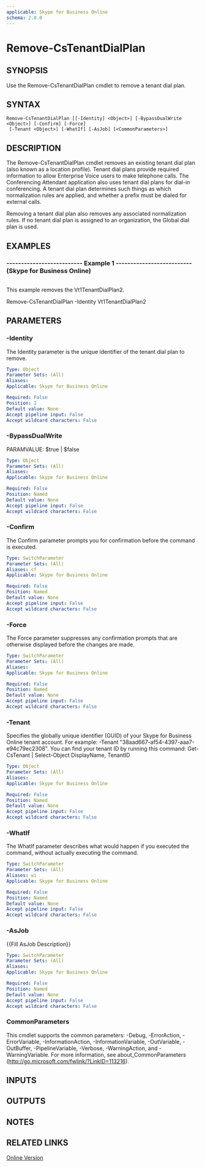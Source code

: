 ```yaml
---
applicable: Skype for Business Online
schema: 2.0.0
---
```


# Remove-CsTenantDialPlan

## SYNOPSIS
Use the Remove-CsTenantDialPlan cmdlet to remove a tenant dial plan.

## SYNTAX

```
Remove-CsTenantDialPlan [[-Identity] <Object>] [-BypassDualWrite <Object>] [-Confirm] [-Force]
 [-Tenant <Object>] [-WhatIf] [-AsJob] [<CommonParameters>]
```

## DESCRIPTION
The Remove-CsTenantDialPlan cmdlet removes an existing tenant dial plan (also known as a location profile).
Tenant dial plans provide required information to allow Enterprise Voice users to make telephone calls.
The Conferencing Attendant application also uses tenant dial plans for dial-in conferencing.
A tenant dial plan determines such things as which normalization rules are applied, and whether a prefix must be dialed for external calls.

Removing a tenant dial plan also removes any associated normalization rules.
If no tenant dial plan is assigned to an organization, the Global dial plan is used.

## EXAMPLES

### -------------------------- Example 1 -------------------------- (Skype for Business Online)
```

```

This example removes the Vt1TenantDialPlan2.

Remove-CsTenantDialPlan -Identity Vt1TenantDialPlan2

## PARAMETERS

### -Identity
The Identity parameter is the unique identifier of the tenant dial plan to remove.

```yaml
Type: Object
Parameter Sets: (All)
Aliases: 
Applicable: Skype for Business Online

Required: False
Position: 2
Default value: None
Accept pipeline input: False
Accept wildcard characters: False
```

### -BypassDualWrite
PARAMVALUE: $true | $false

```yaml
Type: Object
Parameter Sets: (All)
Aliases: 
Applicable: Skype for Business Online

Required: False
Position: Named
Default value: None
Accept pipeline input: False
Accept wildcard characters: False
```

### -Confirm
The Confirm parameter prompts you for confirmation before the command is executed.

```yaml
Type: SwitchParameter
Parameter Sets: (All)
Aliases: cf
Applicable: Skype for Business Online

Required: False
Position: Named
Default value: None
Accept pipeline input: False
Accept wildcard characters: False
```

### -Force
The Force parameter suppresses any confirmation prompts that are otherwise displayed before the changes are made.

```yaml
Type: SwitchParameter
Parameter Sets: (All)
Aliases: 
Applicable: Skype for Business Online

Required: False
Position: Named
Default value: None
Accept pipeline input: False
Accept wildcard characters: False
```

### -Tenant
Specifies the globally unique identifier (GUID) of your Skype for Business Online tenant account.
For example: -Tenant "38aad667-af54-4397-aaa7-e94c79ec2308".
You can find your tenant ID by running this command: Get-CsTenant | Select-Object DisplayName, TenantID

```yaml
Type: Object
Parameter Sets: (All)
Aliases: 
Applicable: Skype for Business Online

Required: False
Position: Named
Default value: None
Accept pipeline input: False
Accept wildcard characters: False
```

### -WhatIf
The WhatIf parameter describes what would happen if you executed the command, without actually executing the command.

```yaml
Type: SwitchParameter
Parameter Sets: (All)
Aliases: wi
Applicable: Skype for Business Online

Required: False
Position: Named
Default value: None
Accept pipeline input: False
Accept wildcard characters: False
```

### -AsJob
{{Fill AsJob Description}}

```yaml
Type: SwitchParameter
Parameter Sets: (All)
Aliases: 
Applicable: Skype for Business Online

Required: False
Position: Named
Default value: None
Accept pipeline input: False
Accept wildcard characters: False
```

### CommonParameters
This cmdlet supports the common parameters: -Debug, -ErrorAction, -ErrorVariable, -InformationAction, -InformationVariable, -OutVariable, -OutBuffer, -PipelineVariable, -Verbose, -WarningAction, and -WarningVariable. For more information, see about_CommonParameters (http://go.microsoft.com/fwlink/?LinkID=113216).

## INPUTS

## OUTPUTS

## NOTES

## RELATED LINKS

[Online Version](http://technet.microsoft.com/EN-US/library/03791f50-7fe8-4e3f-935d-de9dff41050f(OCS.15).aspx)

